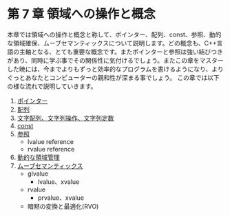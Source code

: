 # 第 7 章 領域への操作と概念
本章では領域への操作と概念と称して、ポインター、配列、const、参照、動的な領域確保、ムーブセマンティックスについて説明します。どの概念も、C++言語の主軸となる、とても重要な概念です。またポインターと参照は強い結びつきがあり、同時に学ぶ事でその関係性に気付けるでしょう。またこの章をマスターした暁には、今までよりもずっと効率的なプログラムを書けるようになり、よりぐっとあなたとコンピューターの親和性が深まる事でしょう。
この章では以下の様な流れで説明していきます。

1. [ポインター](/Chap7/71-ポインター.md)
2. [配列](/Chap7/72-配列.md)
3. [文字配列、文字列操作、文字列定数](/Chap7/73-文字配列、文字列操作、文字列定数.md)
4. [const](/Chap7/74-const.md)
5. [参照](/Chap7/73-参照.md)
    * lvalue reference
    * rvalue reference
6. [動的な領域管理](/Chap7/74-動的な領域確保.md)
7. [ムーブセマンティックス](/Chap7/74-ムーブセマンティックス.md)
    * glvalue
        * lvalue、xvalue
    * rvalue
        * prvalue、xvalue
    * 暗黙の変換と最適化(RVO)